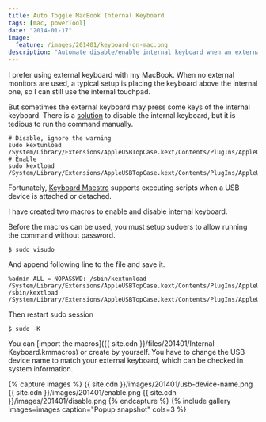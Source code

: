 ```yaml
---
title: Auto Toggle MacBook Internal Keyboard
tags: [mac, powerTool]
date: "2014-01-17"
image:
  feature: /images/201401/keyboard-on-mac.png
description: "Automate disable/enable internal keyboard when an external keyboard is attached/detacched."
---
```


I prefer using external keyboard with my MacBook. When no external monitors
are used, a typical setup is placing the keyboard above the internal one, so I
can still use the internal touchpad.

But sometimes the external keyboard may press some keys of the internal
keyboard. There is a
[solution](http://forums.macrumors.com/showthread.php?t=433407) to disable the
internal keyboard, but it is tedious to run the command manually.

    # Disable, ignore the warning
    sudo kextunload /System/Library/Extensions/AppleUSBTopCase.kext/Contents/PlugIns/AppleUSBTCKeyboard.kext/
    # Enable
    sudo kextload /System/Library/Extensions/AppleUSBTopCase.kext/Contents/PlugIns/AppleUSBTCKeyboard.kext/

Fortunately, [Keyboard Maestro](http://www.keyboardmaestro.com/main/) supports
executing scripts when a USB device is attached or detached.

<!--more-->

I have created two macros to enable and disable
internal keyboard.

Before the macros can be used, you must setup sudoers to allow running the
command without password.

    $ sudo visudo

And append following line to the file and save it.

    %admin ALL = NOPASSWD: /sbin/kextunload /System/Library/Extensions/AppleUSBTopCase.kext/Contents/PlugIns/AppleUSBTCKeyboard.kext, /sbin/kextload /System/Library/Extensions/AppleUSBTopCase.kext/Contents/PlugIns/AppleUSBTCKeyboard.kext

Then restart sudo session

    $ sudo -K

You can [import the macros]({{ site.cdn }}/files/201401/Internal Keyboard.kmmacros) or create by
yourself. You have to change the USB device name to match your external
keyboard, which can be checked in system information.

{% capture images %}
  {{ site.cdn }}/images/201401/usb-device-name.png
  {{ site.cdn }}/images/201401/enable.png
  {{ site.cdn }}/images/201401/disable.png
{% endcapture %}
{% include gallery images=images caption="Popup snapshot" cols=3 %}
